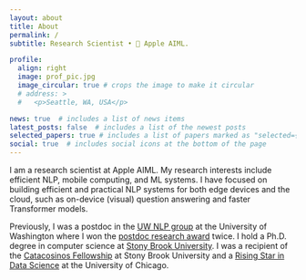 ```yaml
---
layout: about
title: About
permalink: /
subtitle: Research Scientist •  Apple AIML.

profile:
  align: right
  image: prof_pic.jpg
  image_circular: true # crops the image to make it circular
  # address: >
  #   <p>Seattle, WA, USA</p>

news: true  # includes a list of news items
latest_posts: false  # includes a list of the newest posts
selected_papers: true # includes a list of papers marked as "selected={true}"
social: true  # includes social icons at the bottom of the page
---
```


I am a research scientist at Apple AIML. My research interests include efficient NLP, mobile computing, and ML systems. I have focused on building efficient and practical NLP systems for both edge devices and the cloud, such as on-device (visual) question answering and faster Transformer models.  

Previously, I was a postdoc in the [UW NLP group](https://www.cs.washington.edu/research/nlp) at the University of Washington where I won the [postdoc research award](https://www.cs.washington.edu/academics/postdoc/research-awards/recipients) twice. I hold a Ph.D. degree in computer science at [Stony Brook University](https://www.cs.stonybrook.edu/). I was a recipient of the [Catacosinos Fellowship](https://www.cs.stonybrook.edu/about-us/News/Funding-Doctoral-Research-Catacosinos-Fellowship-Awardees-2021) at Stony Brook University and a [Rising Star in Data Science](https://datascience.uchicago.edu/research/postdoctoral-programs/rising-stars/2021/) at the University of Chicago.

<!-- Write your biography here. Tell the world about yourself. Link to your favorite [subreddit](http://reddit.com). You can put a picture in, too. The code is already in, just name your picture `prof_pic.jpg` and put it in the `img/` folder.

Put your address / P.O. box / other info right below your picture. You can also disable any of these elements by editing `profile` property of the YAML header of your `_pages/about.md`. Edit `_bibliography/papers.bib` and Jekyll will render your [publications page](/al-folio/publications/) automatically.

Link to your social media connections, too. This theme is set up to use [Font Awesome icons](http://fortawesome.github.io/Font-Awesome/) and [Academicons](https://jpswalsh.github.io/academicons/), like the ones below. Add your Facebook, Twitter, LinkedIn, Google Scholar, or just disable all of them. -->
